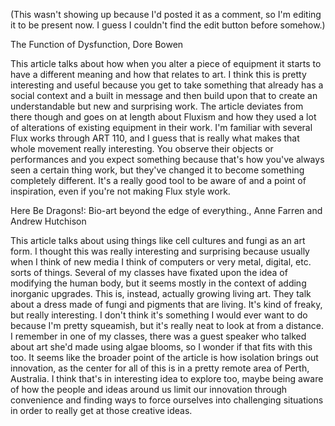 
(This wasn't showing up because I'd posted it as a comment, so I'm editing it to be present now. I guess I couldn't find the edit button before somehow.)



The Function of Dysfunction, Dore Bowen

This article talks about how when you alter a piece of equipment it starts to have a different meaning and how that relates to art. I think this is pretty interesting and useful because you get to take something that already has a social context and a built in message and then build upon that to create an understandable but new and surprising work. The article deviates from there though and goes on at length about Fluxism and how they used a lot of alterations of existing equipment in their work. I'm familiar with several Flux works through ART 110, and I guess that is really what makes that whole movement really interesting. You observe their objects or performances and you expect something because that's how you've always seen a certain thing work, but they've changed it to become something completely different. It's a really good tool to be aware of and a point of inspiration, even if you're not making Flux style work.

Here Be Dragons!: Bio-art beyond the edge of everything., Anne Farren and Andrew Hutchison

This article talks about using things like cell cultures and fungi as an art form. I thought this was really interesting and surprising because usually when I think of new media I think of computers or very metal, digital, etc. sorts of things. Several of my classes have fixated upon the idea of modifying the human body, but it seems mostly in the context of adding inorganic upgrades. This is, instead, actually growing living art. They talk about a dress made of fungi and pigments that are living. It's kind of freaky, but really interesting. I don't think it's something I would ever want to do because I'm pretty squeamish, but it's really neat to look at from a distance. I remember in one of my classes, there was a guest speaker who talked about art she'd made using algae blooms, so I wonder if that fits with this too. It seems like the broader point of the article is how isolation brings out innovation, as the center for all of this is in a pretty remote area of Perth, Australia. I think that's in interesting idea to explore too, maybe being aware of how the people and ideas around us limit our innovation through convenience and finding ways to force ourselves into challenging situations in order to really get at those creative ideas.
